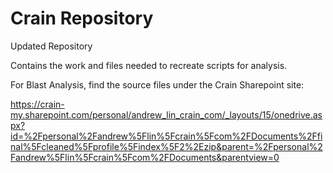 # Crain Repository
 Updated Repository

 Contains the work and files needed to recreate scripts for analysis.

For Blast Analysis, find the source files under the Crain Sharepoint site: 

https://crain-my.sharepoint.com/personal/andrew_lin_crain_com/_layouts/15/onedrive.aspx?id=%2Fpersonal%2Fandrew%5Flin%5Fcrain%5Fcom%2FDocuments%2Ffinal%5Fcleaned%5Fprofile%5Findex%5F2%2Ezip&parent=%2Fpersonal%2Fandrew%5Flin%5Fcrain%5Fcom%2FDocuments&parentview=0
